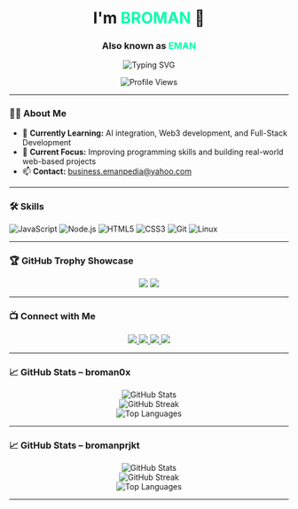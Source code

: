 <!-- GitHub Profile README -->

<h1 align="center">I'm <span style="color:#00FFAA">BROMAN</span> 👋</h1>
<h3 align="center">Also known as <span style="color:#00FFAA">EMAN</span></h3>

<p align="center">
  <img src="https://readme-typing-svg.demolab.com?font=Fira+Code&size=24&duration=3000&pause=1000&color=00FFAA&center=true&vCenter=true&width=600&lines=I'm+Broman+Who+Helps+You+Navigate+the+Code" alt="Typing SVG" />
</p>

<p align="center">
  <img src="https://komarev.com/ghpvc/?username=broman0x&label=Profile+Views&color=00FFAA&style=flat" alt="Profile Views" />
</p>

---

### 🧙‍♂️ About Me

- 🌱 **Currently Learning:** AI integration, Web3 development, and Full-Stack Development  
- 🎯 **Current Focus:** Improving programming skills and building real-world web-based projects  
- 📫 **Contact:** [business.emanpedia@yahoo.com](mailto:business.emanpedia@yahoo.com)

---

### 🛠️ Skills

![JavaScript](https://img.shields.io/badge/-JavaScript-333333?style=flat&logo=javascript)
![Node.js](https://img.shields.io/badge/-Node.js-333333?style=flat&logo=node.js)
![HTML5](https://img.shields.io/badge/-HTML5-333333?style=flat&logo=html5)
![CSS3](https://img.shields.io/badge/-CSS3-333333?style=flat&logo=css3)
![Git](https://img.shields.io/badge/-Git-333333?style=flat&logo=git)
![Linux](https://img.shields.io/badge/-Linux-333333?style=flat&logo=linux)

---

### 🏆 GitHub Trophy Showcase

<p align="center">
  <img src="https://github-profile-trophy.vercel.app/?username=broman0x&theme=radical&no-bg=true&no-frame=true" />
  <img src="https://github-profile-trophy.vercel.app/?username=bromanprjkt&theme=radical&no-bg=true&no-frame=true" />
</p>

---

### 📺 Connect with Me

<p align="center">
  <a href="https://www.youtube.com/c/broman0x">
    <img src="https://img.shields.io/badge/YouTube-FF0000?style=for-the-badge&logo=youtube&logoColor=white" />
  </a>
  <a href="https://t.me/bukaneman">
    <img src="https://img.shields.io/badge/Telegram-2CA5E0?style=for-the-badge&logo=telegram&logoColor=white" />
  </a>
  <a href="https://github.com/broman0x">
    <img src="https://img.shields.io/badge/GitHub-broman0x-000?style=for-the-badge&logo=github" />
  </a>
  <a href="https://github.com/bromanprjkt">
    <img src="https://img.shields.io/badge/GitHub-bromanprjkt-000?style=for-the-badge&logo=github" />
  </a>
</p>

---

### 📈 GitHub Stats – broman0x

<p align="center">
  <img src="https://github-readme-stats.vercel.app/api?username=broman0x&show_icons=true&theme=radical" alt="GitHub Stats" />
  <br/>
  <img src="https://github-readme-streak-stats.herokuapp.com?user=broman0x&theme=radical" alt="GitHub Streak" />
  <br/>
  <img src="https://github-readme-stats.vercel.app/api/top-langs/?username=broman0x&layout=compact&theme=radical" alt="Top Languages" />
</p>

---

### 📈 GitHub Stats – bromanprjkt

<p align="center">
  <img src="https://github-readme-stats.vercel.app/api?username=bromanprjkt&show_icons=true&theme=radical" alt="GitHub Stats" />
  <br/>
  <img src="https://github-readme-streak-stats.herokuapp.com?user=bromanprjkt&theme=radical" alt="GitHub Streak" />
  <br/>
  <img src="https://github-readme-stats.vercel.app/api/top-langs/?username=bromanprjkt&layout=compact&theme=radical" alt="Top Languages" />
</p>

---
